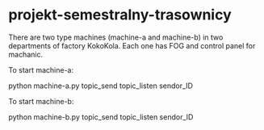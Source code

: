 # projekt-semestralny-trasownicy

There are two type machines (machine-a and machine-b) in two departments of factory KokoKola. Each one has FOG and control panel for machanic. 


To start machine-a:

python machine-a.py topic_send topic_listen sendor_ID

To start machine-b:

python machine-b.py topic_send topic_listen sendor_ID

